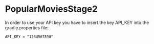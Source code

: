 # PopularMoviesStage2

In order to use your API key you have to insert the key API_KEY into the gradle.properties file:
```
API_KEY = "1234567890"
```



